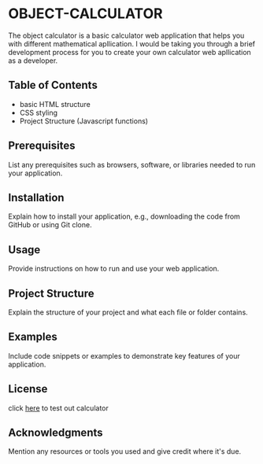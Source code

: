 # OBJECT-CALCULATOR
The object calculator is a basic calculator web application that helps you with different mathematical apllication. I would be taking you through a brief development process
for you to create your own calculator web apllication as a developer.

## Table of Contents 
- basic HTML structure
- CSS styling
- Project Structure (Javascript functions)

## Prerequisites

List any prerequisites such as browsers, software, or libraries needed to run your application.

## Installation

Explain how to install your application, e.g., downloading the code from GitHub or using Git clone.

## Usage

Provide instructions on how to run and use your web application.

## Project Structure

Explain the structure of your project and what each file or folder contains.

## Examples

Include code snippets or examples to demonstrate key features of your application.

## License

click [here](https://theniyirichard.github.io/object-calculator/) to test out calculator

## Acknowledgments

Mention any resources or tools you used and give credit where it's due.
